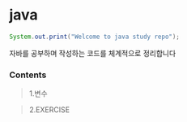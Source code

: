 # java

```java
System.out.print("Welcome to java study repo");
```

 자바를 공부하며 작성하는 코드를 체계적으로 정리합니다
 
 
 ### Contents
 > 1.변수  
  
 > 2.EXERCISE
 
